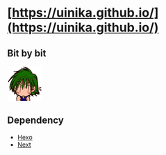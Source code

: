 # [https://uinika.github.io/](https://uinika.github.io/)

## Bit by bit

![](themes/next/source/images/hank.gif) 

## Dependency
* [Hexo](https://hexo.io/)
* [Next](http://theme-next.iissnan.com/)